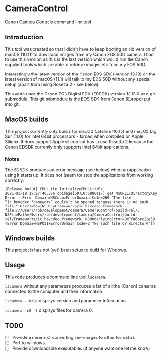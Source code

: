# CameraControl

Canon Camera Controls command line tool

## Introduction

This tool was created so that I didn't have to keep booting an old version of macOS (10.11) to download images from my Canon EOS 50D camera. I had to use this version as this is the last version which would run the Canon supplied tools which are able to retrieve images etc from my EOS 50D.

Interestingly the latest version of the Canon EOS SDK (version 13.13) on the latest version of macOS (11.1) will talk to my EOS 50D without any special setup (apart from using Rosetta 2 - see below).

This code uses the Canon EOS Digital SDK (EDSDK) version 13.13.0 as a git submodule. This git submodule is the EOS SDK from Canon (Europe) put into git.

## MacOS builds

This project currently only builds for macOS Catalina (10.15) and macOS Big Sur (11.0) for Intel 64bit processors - forced when compiled on Apple Silicon. It does support Apple silicon but has to use Rosetta 2 because the Canon EDSDK currently only supports Intel 64bit applications.

### Notes

The EDSDK produces an error message (see below) when an application using it starts up. It does not (seem to) stop the applications from working correctly.

```lang-none
[Release build] CHHLLite_InitializeCHHLLiteEx 
2021-01-18 15:27:40.876 cpimage[50710:6880017] get NSURLIsDirectoryKey Error : Error Domain=NSCocoaErrorDomain Code=260 "The file “ic_hevcdec.framework” couldn’t be opened because there is no such file." UserInfo={NSURL=Frameworks/ic_hevcdec.framework -- file:///Users/rob/development/camera/CameraControl/build-rel/, NSFilePath=/Users/rob/development/camera/CameraControl/build-rel/Frameworks/ic_hevcdec.framework, NSUnderlyingError=0x7fa6bec21e50 {Error Domain=NSPOSIXErrorDomain Code=2 "No such file or directory"}}
```

## Windows builds

This project is has not (yet) been setup to build for Windows.

## Usage

This code produces a command line tool `lscamera`.

`lscamera` without any parameters produces a list of all the (Canon) cameras connected to the computer and their information.

`lscamera --help` displays version and parameter information

`lscamera -c0 -f` displays files for camera 0.

## TODO

- [ ] Provide a means of converting raw images to other format(s).
- [ ] Port to windows.
- [ ] Provide downloadable executables (if anyone want one let me know)
